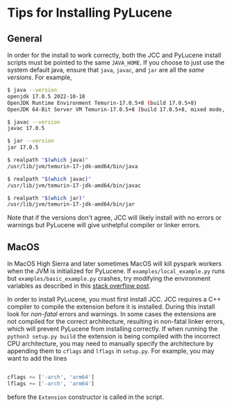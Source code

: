 # Tips for Installing PyLucene

## General

In order for the install to work correctly, both the JCC and PyLucene install scripts must be pointed to the 
same `JAVA_HOME`. If you choose to just use the system default java, ensure that `java`, `javac`, and `jar` are all the 
*same versions*. For example,

```bash 
$ java --version
openjdk 17.0.5 2022-10-18
OpenJDK Runtime Environment Temurin-17.0.5+8 (build 17.0.5+8)
OpenJDK 64-Bit Server VM Temurin-17.0.5+8 (build 17.0.5+8, mixed mode, sharing)

$ javac --version
javac 17.0.5

$ jar --version
jar 17.0.5

$ realpath "$(which java)"
/usr/lib/jvm/temurin-17-jdk-amd64/bin/java

$ realpath "$(which javac)"
/usr/lib/jvm/temurin-17-jdk-amd64/bin/javac

$ realpath "$(which jar)"
/usr/lib/jvm/temurin-17-jdk-amd64/bin/jar

```

Note that if the versions don't agree, JCC will likely install with no errors or warnings but PyLucene will
give unhelpful compiler or linker errors.


## MacOS

In MacOS High Sierra and later sometimes MacOS will kill pyspark workers when the JVM is initialized for PyLucene. If 
`examples/local_example.py` runs but `examples/basic_example.py` crashes, try modifying the environment variables 
as described in this [stack overflow post](https://stackoverflow.com/questions/50168647/multiprocessing-causes-python-to-crash-and-gives-an-error-may-have-been-in-progr).


In order to install PyLucene, you must first install JCC. JCC requires 
a C++ compiler to compile the extension before it is installed. During this
install look for *non-fatal* errors and warnings. In some cases the extensions are 
not compiled for the correct architecture, resulting in non-fatal linker errors, 
which will prevent PyLucene from installing correctly.
If when running the `python3 setup.py build` the extension is being compiled with the 
incorrect CPU architecture, you may need to manually specify the architecture by appending 
them to `cflags` and `lflags` in `setup.py`. For example, you may want to add the lines
```python

cflags += ['-arch', 'arm64']
lflags += ['-arch', 'arm64']
```

before the `Extension` constructor is called in the script.
